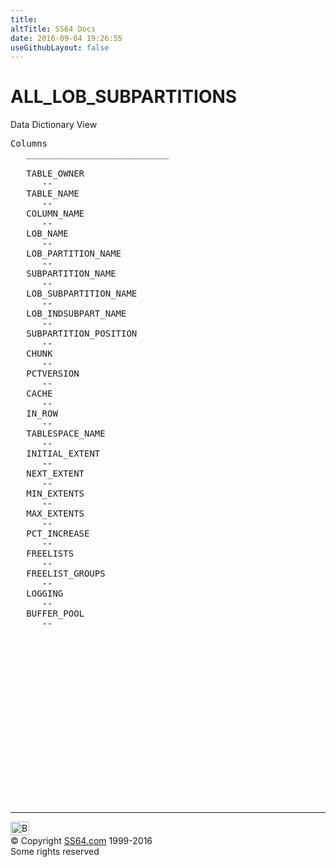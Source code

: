 ```yaml
---
title:
altTitle: SS64 Docs
date: 2016-09-04 19:26:55
useGithubLayout: false
---
```

<!-- #BeginLibraryItem "/Library/head_orad.lbi" --><!-- #EndLibraryItem --><h1>ALL_LOB_SUBPARTITIONS </h1><p> Data Dictionary View </p> 
 
<pre>Columns
   ___________________________
 
   TABLE_OWNER
      --
   TABLE_NAME
      --
   COLUMN_NAME
      --
   LOB_NAME
      --
   LOB_PARTITION_NAME
      --
   SUBPARTITION_NAME
      --
   LOB_SUBPARTITION_NAME
      --
   LOB_INDSUBPART_NAME
      --
   SUBPARTITION_POSITION
      --
   CHUNK
      --
   PCTVERSION
      --
   CACHE
      --
   IN_ROW
      --
   TABLESPACE_NAME
      --
   INITIAL_EXTENT
      --
   NEXT_EXTENT
      --
   MIN_EXTENTS
      --
   MAX_EXTENTS
      --
   PCT_INCREASE
      --
   FREELISTS
      --
   FREELIST_GROUPS
      --
   LOGGING
      --
   BUFFER_POOL
      --

</pre><!-- #BeginLibraryItem "/Library/foot_orad.lbi" --><p>
<!-- oracle-footer -->
<ins class="adsbygoogle" style="display:inline-block;width:300px;height:250px" data-ad-client="ca-pub-6140977852749469" data-ad-slot="4275490898"></ins>
<script>
(adsbygoogle = window.adsbygoogle || []).push({});
</script></p>
<hr>
<div id="bl" class="footer"><a href="ALL_LOB_SUBPARTITIONS.html#"><img src="../images/top.png" width="30" height="22" alt="Back to the Top"></a></div>
<div id="br" class="footer, tagline">© Copyright <a href="http://ss64.com/">SS64.com</a> 1999-2016<br>
Some rights reserved</div>
<!-- #EndLibraryItem -->

